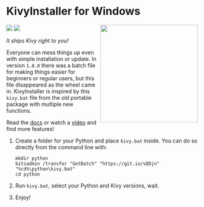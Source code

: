 KivyInstaller for Windows
=========================

<img align="right" height="256" src="https://raw.githubusercontent.com/KeyWeeUsr/KivyInstaller/master/logo.png"/>

<a href="http://kivyinstaller.readthedocs.io/en/master/" target="_blank">
<img src="https://img.shields.io/badge/docs-master-brightgreen.svg" /></a>
<a href="https://ci.appveyor.com/project/KeyWeeUsr/KivyInstaller" target="_blank">
<img src="https://ci.appveyor.com/api/projects/status/bjusk0ueobr6d30x?svg=true" /></a>

_It ships Kivy right to you!_

Everyone can mess things up even with simple installation or update. In
version `1.8.0` there was a batch file for making things easier for beginners
or regular users, but this file disappeared as the wheel came in. KivyInstaller
is inspired by this `kivy.bat` file from the old portable package with multiple
new functions.

Read the [docs](http://kivyinstaller.readthedocs.io/en/master/) or watch
a [video](https://youtu.be/ch_ILDBEaok) and find more features!

1. Create a folder for your Python and place `kivy.bat` inside.
   You can do so directly from the command line with:

       mkdir python
       bitsadmin /transfer "GetBatch" "https://git.io/vDDjn" "%cd%\python\kivy.bat"
       cd python

2. Run `kivy.bat`, select your Python and Kivy versions, wait.

3. Enjoy!

